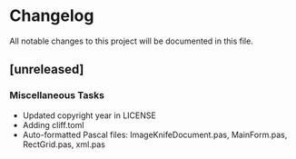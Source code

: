 # Changelog
All notable changes to this project will be documented in this file.

## [unreleased]

### Miscellaneous Tasks

- Updated copyright year in LICENSE
- Adding cliff.toml
- Auto-formatted Pascal files: ImageKnifeDocument.pas, MainForm.pas, RectGrid.pas, xml.pas

<!-- generated by git-cliff -->
